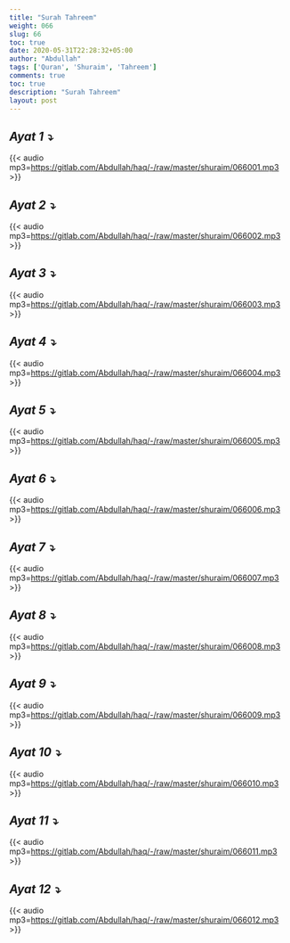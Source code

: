 ```yaml
---
title: "Surah Tahreem"
weight: 066
slug: 66
toc: true
date: 2020-05-31T22:28:32+05:00
author: "Abdullah"
tags: ['Quran', 'Shuraim', 'Tahreem']
comments: true
toc: true
description: "Surah Tahreem"
layout: post
---
```


## _Ayat 1 :arrow_heading_down:_
{{< audio mp3=https://gitlab.com/Abdullah/haq/-/raw/master/shuraim/066001.mp3 >}}

## _Ayat 2 :arrow_heading_down:_
{{< audio mp3=https://gitlab.com/Abdullah/haq/-/raw/master/shuraim/066002.mp3 >}}

## _Ayat 3 :arrow_heading_down:_
{{< audio mp3=https://gitlab.com/Abdullah/haq/-/raw/master/shuraim/066003.mp3 >}}

## _Ayat 4 :arrow_heading_down:_
{{< audio mp3=https://gitlab.com/Abdullah/haq/-/raw/master/shuraim/066004.mp3 >}}

## _Ayat 5 :arrow_heading_down:_
{{< audio mp3=https://gitlab.com/Abdullah/haq/-/raw/master/shuraim/066005.mp3 >}}

## _Ayat 6 :arrow_heading_down:_
{{< audio mp3=https://gitlab.com/Abdullah/haq/-/raw/master/shuraim/066006.mp3 >}}

## _Ayat 7 :arrow_heading_down:_
{{< audio mp3=https://gitlab.com/Abdullah/haq/-/raw/master/shuraim/066007.mp3 >}}

## _Ayat 8 :arrow_heading_down:_
{{< audio mp3=https://gitlab.com/Abdullah/haq/-/raw/master/shuraim/066008.mp3 >}}

## _Ayat 9 :arrow_heading_down:_
{{< audio mp3=https://gitlab.com/Abdullah/haq/-/raw/master/shuraim/066009.mp3 >}}

## _Ayat 10 :arrow_heading_down:_
{{< audio mp3=https://gitlab.com/Abdullah/haq/-/raw/master/shuraim/066010.mp3 >}}

## _Ayat 11 :arrow_heading_down:_
{{< audio mp3=https://gitlab.com/Abdullah/haq/-/raw/master/shuraim/066011.mp3 >}}

## _Ayat 12 :arrow_heading_down:_
{{< audio mp3=https://gitlab.com/Abdullah/haq/-/raw/master/shuraim/066012.mp3 >}}

